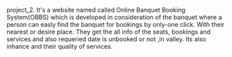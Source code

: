 project_2.
It's a website named called Online Banquet Booking System(OBBS) which is developed in consideration of the banquet where a person can easly find the banquet for bookings by only-one click.
With their nearest or desire place. They get the all info of the seats, bookings and services and also requeried date is unbooked or not ,in valley.
Its also inhance and their quality of services.
